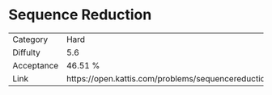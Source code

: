 # Sequence Reduction

<table>
    <tr>
        <td>Category</td>
        <td>Hard</td>
    </tr>
    <tr>
        <td>Diffulty</td>
        <td>5.6</td>
    </tr>
    <tr>
        <td>Acceptance</td>
        <td>46.51 %</td>
    </tr>
    <tr>
        <td>Link</td>
        <td>https://open.kattis.com/problems/sequencereduction</td>
    </tr>
</table>